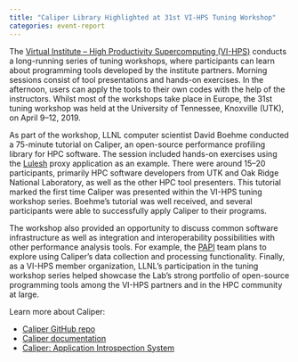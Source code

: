```yaml
---
title: "Caliper Library Highlighted at 31st VI-HPS Tuning Workshop"
categories: event-report
---
```


The [Virtual Institute – High Productivity Supercomputing (VI-HPS)](https://www.vi-hps.org/) conducts a long-running series of tuning workshops, where participants can learn about programming tools developed by the institute partners. Morning sessions consist of tool presentations and hands-on exercises. In the afternoon, users can apply the tools to their own codes with the help of the instructors. Whilst most of the workshops take place in Europe, the 31st tuning workshop was held at the University of Tennessee, Knoxville (UTK), on April 9–12, 2019.

As part of the workshop, LLNL computer scientist David Boehme conducted a 75-minute tutorial on Caliper, an open-source performance profiling library for HPC software. The session included hands-on exercises using the [Lulesh](https://github.com/LLNL/LULESH) proxy application as an example. There were around 15–20 participants, primarily HPC software developers from UTK and Oak Ridge National Laboratory, as well as the other HPC tool presenters. This tutorial marked the first time Caliper was presented within the VI-HPS tuning workshop series. Boehme’s tutorial was well received, and several participants were able to successfully apply Caliper to their programs. 

The workshop also provided an opportunity to discuss common software infrastructure as well as integration and interoperability possibilities with other performance analysis tools. For example, the [PAPI](http://icl.utk.edu/papi/) team plans to explore using Caliper’s data collection and processing functionality. Finally, as a VI-HPS member organization, LLNL’s participation in the tuning workshop series helped showcase the Lab’s strong portfolio of open-source programming tools among the VI-HPS partners and in the HPC community at large.

Learn more about Caliper:
- [Caliper GitHub repo](https://github.com/LLNL/Caliper)
- [Caliper documentation](https://llnl.github.io/Caliper/)
- [Caliper: Application Introspection System](https://computing.llnl.gov/projects/caliper)
